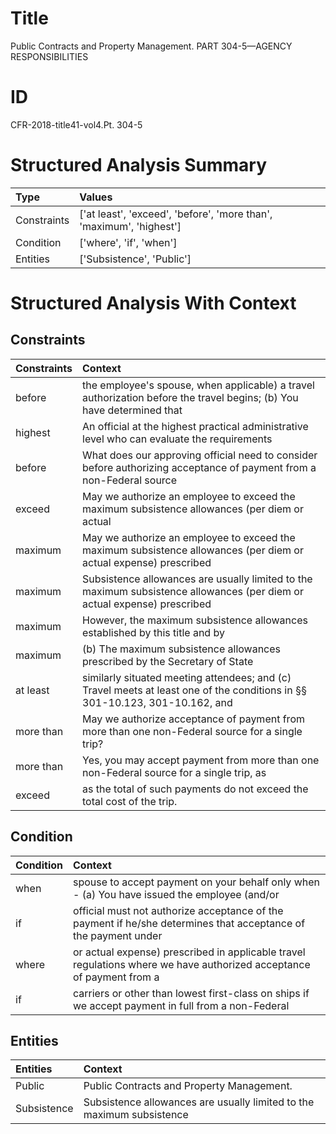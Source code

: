 # Title

 Public Contracts and Property Management. PART 304-5—AGENCY RESPONSIBILITIES


# ID

 CFR-2018-title41-vol4.Pt. 304-5


# Structured Analysis Summary

| Type        | Values                                                              |
|:------------|:--------------------------------------------------------------------|
| Constraints | ['at least', 'exceed', 'before', 'more than', 'maximum', 'highest'] |
| Condition   | ['where', 'if', 'when']                                             |
| Entities    | ['Subsistence', 'Public']                                           |


# Structured Analysis With Context

 


## Constraints

| Constraints   | Context                                                                                                                                     |
|:--------------|:--------------------------------------------------------------------------------------------------------------------------------------------|
| before        | the employee's spouse, when applicable) a travel authorization before the travel begins; (b) You have determined that                       |
| highest       | An official at the  highest practical administrative level who can evaluate the requirements                                                |
| before        | What does our approving official need to consider  before authorizing acceptance of payment from a non-Federal source                       |
| exceed        | May we authorize an employee to  exceed the maximum subsistence allowances (per diem or actual                                              |
| maximum       | May we authorize an employee to exceed the  maximum subsistence allowances (per diem or actual expense) prescribed                          |
| maximum       | Subsistence allowances are usually limited to the  maximum subsistence allowances (per diem or actual expense) prescribed                   |
| maximum       | However, the  maximum subsistence allowances established by this title and by                                                               |
| maximum       | (b) The  maximum subsistence allowances prescribed by the Secretary of State                                                                |
| at least      | similarly situated meeting attendees; and (c) Travel meets at least one of the conditions in &#167;&#167;&#8201;301-10.123, 301-10.162, and |
| more than     | May we authorize acceptance of payment from  more than  one non-Federal source for a single trip?                                           |
| more than     | Yes, you may accept payment from  more than one non-Federal source for a single trip, as                                                    |
| exceed        | as the total of such payments do not exceed  the total cost of the trip.                                                                    |


## Condition

| Condition   | Context                                                                                                              |
|:------------|:---------------------------------------------------------------------------------------------------------------------|
| when        | spouse to accept payment on your behalf only when - (a) You have issued the employee (and/or                         |
| if          | official must not authorize acceptance of the payment if he/she determines that acceptance of the payment under      |
| where       | or actual expense) prescribed in applicable travel regulations where we have authorized acceptance of payment from a |
| if          | carriers or other than lowest first-class on ships if we accept payment in full from a non-Federal                   |


## Entities

| Entities    | Context                                                               |
|:------------|:----------------------------------------------------------------------|
| Public      | Public  Contracts and Property Management.                            |
| Subsistence | Subsistence allowances are usually limited to the maximum subsistence |



